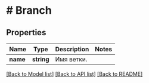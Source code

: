 # # Branch

## Properties

Name | Type | Description | Notes
------------ | ------------- | ------------- | -------------
**name** | **string** | Имя ветки. |

[[Back to Model list]](../../README.md#models) [[Back to API list]](../../README.md#endpoints) [[Back to README]](../../README.md)

